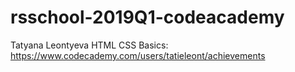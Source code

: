 # rsschool-2019Q1-codeacademy

Tatyana Leontyeva
HTML CSS Basics: https://www.codecademy.com/users/tatieleont/achievements
